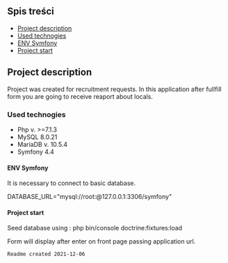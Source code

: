 ## Spis treści
* [Project description](#project-description)
* [Used technogies](#used-technologies)
* [ENV Symfony](#env-symfony)
* [Project start](#project-start)


## Project description
Project was created for recruitment requests. In this application after fullfill form you are going to receive reaport about locals. 

### Used technogies 

- Php v. >=7.1.3
- MySQL 8.0.21
- MariaDB v. 10.5.4
- Symfony 4.4

#### ENV Symfony
It is necessary to connect to basic database.
  
DATABASE_URL="mysql://root:@127.0.0.1:3306/symfony"
    
#### Project start

Seed database using : php bin/console doctrine:fixtures:load

Form will display after enter on front page passing application url.


    Readme created 2021-12-06
